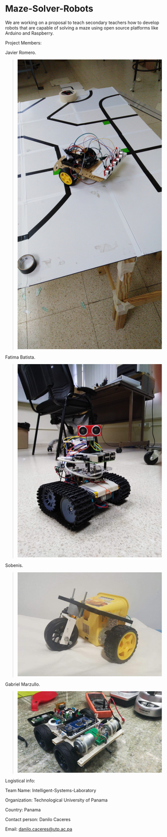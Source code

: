 # Maze-Solver-Robots
We are working on a proposal to teach secondary teachers how to develop robots that are capable of solving a maze using open source platforms like Arduino and Raspberry.

Project Members:


Javier Romero.
>![Romero](images/romero.jpeg) 


Fatima Batista.
>![Fatima](images/fatima.jpg) 


Sobenis.
>![Sobenis](images/sobenis.jpg) 

Gabriel Marzullo.
>![](images/gabriel.jpg) 


Logistical info: 

Team Name: Intelligent-Systems-Laboratory

Organization: Technological University of Panama

Country: Panama 

Contact person: Danilo Caceres 

Email: danilo.caceres@utp.ac.pa 
